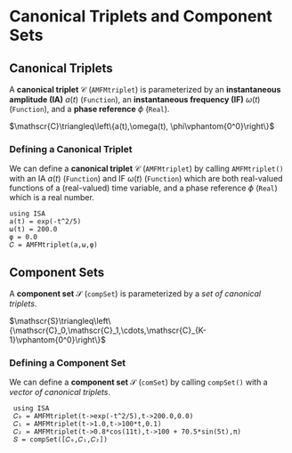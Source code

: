 # Canonical Triplets and Component Sets

## Canonical Triplets
A **canonical triplet** $\mathscr{C}$ (`AMFMtriplet`) is parameterized by an **instantaneous amplitude (IA)**
$a(t)$ (`Function`), an **instantaneous frequency (IF)** $\omega(t)$ (`Function`), and
a **phase reference** $\phi$ (`Real`).

$\mathscr{C}\triangleq\left\{a(t),\omega(t), \phi\vphantom{0^0}\right\}$

### Defining a Canonical Triplet
We can define a **canonical triplet** $\mathscr{C}$ (`AMFMtriplet`) by calling `AMFMtriplet()` with an IA $a(t)$ (`Function`)  and IF $\omega(t)$ (`Function`) which are both real-valued functions of a (real-valued) time variable, and a phase reference $\phi$ (`Real`) which is a real number.
```@example
using ISA
a(t) = exp(-t^2/5) 
ω(t) = 200.0
φ = 0.0
𝐶 = AMFMtriplet(a,ω,φ)
```

## Component Sets
A **component set** $\mathscr{S}$ (`compSet`) is parameterized by a *set of canonical triplets*.

$\mathscr{S}\triangleq\left\{\mathscr{C}_0,\mathscr{C}_1,\cdots,\mathscr{C}_{K-1}\vphantom{0^0}\right\}$

### Defining a Component Set
We can define a **component set** $\mathscr{S}$ (`comSet`) by calling `compSet()` with a *vector of canonical triplets*.
```@example
 using ISA
 𝐶₀ = AMFMtriplet(t->exp(-t^2/5),t->200.0,0.0)
 𝐶₁ = AMFMtriplet(t->1.0,t->100*t,0.1)
 𝐶₂ = AMFMtriplet(t->0.8*cos(11t),t->100 + 70.5*sin(5t),π)
 𝑆 = compSet([𝐶₀,𝐶₁,𝐶₂])
```
